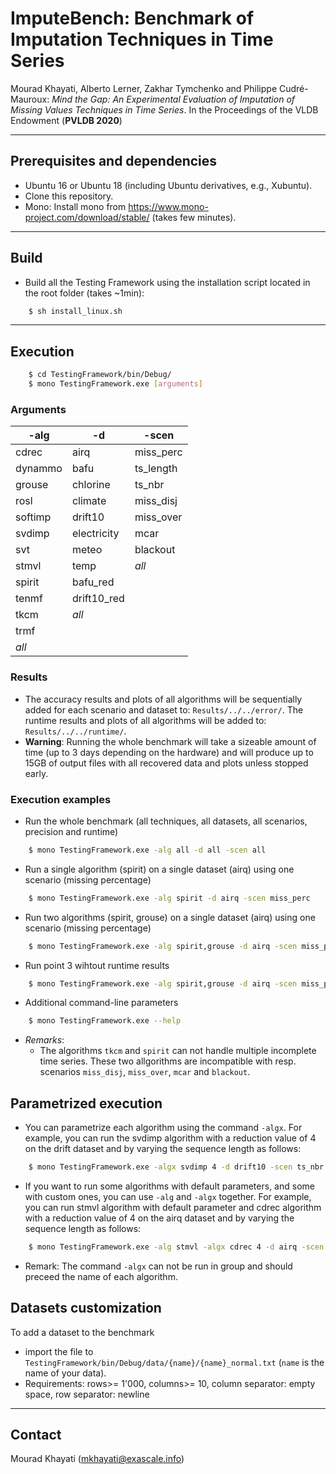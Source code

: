 # ImputeBench: Benchmark of Imputation Techniques in Time Series  

Mourad Khayati, Alberto Lerner, Zakhar Tymchenko and Philippe Cudré-Mauroux: *Mind the Gap: An Experimental Evaluation of Imputation of Missing Values Techniques in Time Series*. In the Proceedings of the VLDB Endowment (**PVLDB 2020**)
<!---

#### Repository structure
- Algorithms - missing blocks recovery algorithms: CDRec, STMVL, TRMF, TKCM, SPIRIT, TeNMF, GROUSE, SVDImpute, SoftImpute, SVT, ROSL, DynaMMo.
- Datasets - different datasets and time series from different sources.
- Testing Framework - a program to run automated suite of tests on the datasets with the algorithms mentioned above.
 --->

___

## Prerequisites and dependencies

- Ubuntu 16 or Ubuntu 18 (including Ubuntu derivatives, e.g., Xubuntu).
- Clone this repository.
- Mono: Install mono from https://www.mono-project.com/download/stable/ (takes few minutes).

___

## Build

- Build all the Testing Framework using the installation script located in the root folder (takes ~1min):
```bash
    $ sh install_linux.sh
```

___

## Execution


```bash
    $ cd TestingFramework/bin/Debug/
    $ mono TestingFramework.exe [arguments]
```

### Arguments

 | -alg  | -d  |  -scen 
 | -------- | -------- | -------- |
 | cdrec    | airq        | miss_perc |
 | dynammo  | bafu        | ts_length |
 | grouse   | chlorine    | ts_nbr    |
 | rosl     | climate     | miss_disj |
 | softimp  | drift10     | miss_over |
 | svdimp   | electricity | mcar      |
 | svt      | meteo       | blackout  |
 | stmvl    | temp        | *all*     |
 | spirit   | bafu_red    |           |
 | tenmf    | drift10_red |           |
 | tkcm     | *all*       |           |
 | trmf     |             |           |
 | *all*    |             |           |



### Results
- The accuracy results and plots of all algorithms will be sequentially added for each scenario and dataset to: `Results/../../error/`. The runtime results and plots of all algorithms will be added to: `Results/../../runtime/`. 
- **Warning**: Running the whole benchmark will take a sizeable amount of time (up to 3 days depending on the hardware) and will produce up to 15GB of output files with all recovered data and plots unless stopped early.

### Execution examples

- Run the whole benchmark (all techniques, all datasets, all scenarios, precision and runtime)
```bash
    $ mono TestingFramework.exe -alg all -d all -scen all
```

- Run a single algorithm (spirit) on a single dataset (airq) using one scenario (missing percentage)
```bash
    $ mono TestingFramework.exe -alg spirit -d airq -scen miss_perc
```

- Run two algorithms (spirit, grouse) on a single dataset (airq) using one scenario (missing percentage)
```bash
    $ mono TestingFramework.exe -alg spirit,grouse -d airq -scen miss_perc
```

- Run point 3 wihtout runtime results
```bash
    $ mono TestingFramework.exe -alg spirit,grouse -d airq -scen miss_perc -nort
```

- Additional command-line parameters
```bash
    $ mono TestingFramework.exe --help
```

- *Remarks*:
    - The algorithms `tkcm` and `spirit` can not handle multiple incomplete time series. These two allgorithms are incompatible with resp. scenarios `miss_disj`, `miss_over`, `mcar` and `blackout`.

## Parametrized execution

- You can parametrize each algorithm using the command `-algx`. For example, you can run
the svdimp algorithm with a reduction value of 4 on the drift dataset and by varying the sequence length as follows:

```bash
    $ mono TestingFramework.exe -algx svdimp 4 -d drift10 -scen ts_nbr
```

- If you want to run some algorithms with default parameters, and some with custom ones, you can use `-alg` and `-algx` together. For example, you can run stmvl algorithm with default parameter and cdrec algorithm with a reduction value of 4 on the airq dataset and by varying the sequence length as follows:

```bash
    $ mono TestingFramework.exe -alg stmvl -algx cdrec 4 -d airq -scen ts_nbr
```

- Remark: The command `-algx` can not be run in group and should preceed the name of each algorithm.


## Datasets customization

To add a dataset to the benchmark
- import the file to `TestingFramework/bin/Debug/data/{name}/{name}_normal.txt` (`name` is the name of your data).
- Requirements: rows>= 1'000, columns>= 10, column separator: empty space, row separator: newline

___

## Contact
Mourad Khayati (mkhayati@exascale.info)

<!---
### Optional commands

 | Argument | Description | Options | Remarks |
 | -------- | -------- | -------- | -------- | 
 | -nort | Doesn't test runtime of the algorithms | n/a | - |
 | -noprec | Doesn't test precision of the algorithms | n/a | - |
 | -novis | Doesn't render plots which show the recovered block | n/a | - |
 | -out [folder] | Redirects results from default folder to a custom one | [folder] : a folder to store the results | Folder will be created is it doesn't exist. Existing files might be overwritten. |
 --->
